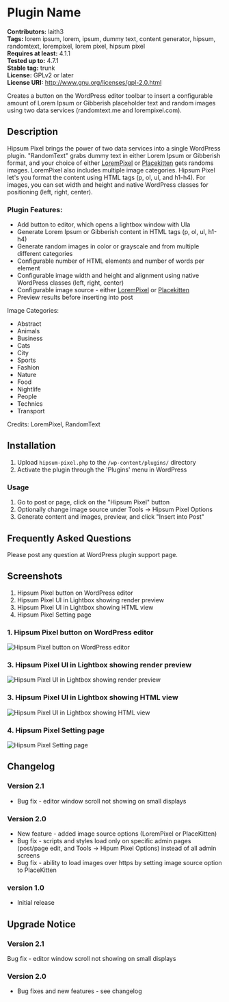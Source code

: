 # Plugin Name 
**Contributors:** laith3  
**Tags:** lorem ipsum, lorem, ipsum, dummy text, content generator, hipsum, randomtext, lorempixel, lorem pixel, hipsum pixel  
**Requires at least:** 4.1.1    
**Tested up to:** 4.7.1  
**Stable tag:** trunk  
**License:** GPLv2 or later  
**License URI:** http://www.gnu.org/licenses/gpl-2.0.html  

Creates a button on the WordPress editor toolbar to insert a configurable amount of Lorem Ipsum or Gibberish placeholder text and random images using two data services (randomtext.me and lorempixel.com).

## Description 

Hipsum Pixel brings the power of two data services into a single WordPress plugin. "RandomText" grabs dummy text in either Lorem Ipsum or Gibberish format, and your choice of either [LoremPixel](http://lorempixel.com) or [Placekitten](http://placekitten.com) gets randoms images.  LoremPixel also includes multiple image categories.  Hipsum Pixel let's you format the content using HTML tags (p, ol, ul, and h1-h4).  For images, you can set width and height and native WordPress classes for positioning (left, right, center).

### Plugin Features:

*   Add button to editor, which opens a lightbox window with UIa
*   Generate Lorem Ipsum or Gibberish content in HTML tags (p, ol, ul, h1-h4)
*   Generate random images in color or grayscale and from multiple different categories
*   Configurable number of HTML elements and number of words per element
*   Configurable image width and height and alignment using native WordPress classes (left, right, center)
*   Configurable image source - either [LoremPixel](http://lorempixel.com) or [Placekitten](http://placekitten.com)
*   Preview results before inserting into post


Image Categories:
*   Abstract
*   Animals
*   Business
*   Cats
*   City
*   Sports
*   Fashion
*   Nature
*   Food
*   Nightlife
*   People
*   Technics
*   Transport


Credits: LoremPixel, RandomText


## Installation 

1. Upload `hipsum-pixel.php` to the `/wp-content/plugins/` directory
1. Activate the plugin through the 'Plugins' menu in WordPress

### Usage

1. Go to post or page, click on the "Hipsum Pixel" button
1. Optionally change image source under Tools -> Hipsum Pixel Options
1. Generate content and images, preview, and click "Insert into Post"

## Frequently Asked Questions 

Please post any question at WordPress plugin support page.  

## Screenshots 

1. Hipsum Pixel button on WordPress editor
1. Hipsum Pixel UI in Lightbox showing render preview
1. Hipsum Pixel UI in Lightbox showing HTML view
1. Hipsum Pixel Setting page



### 1. Hipsum Pixel button on WordPress editor
![Hipsum Pixel button on WordPress editor](https://ps.w.org/hipsum-pixel/assets/screenshot-1.png)

### 3. Hipsum Pixel UI in Lightbox showing render preview
![Hipsum Pixel UI in Lightbox showing render preview](https://ps.w.org/hipsum-pixel/assets/screenshot-2.png)

### 3. Hipsum Pixel UI in Lightbox showing HTML view
![Hipsum Pixel UI in Lightbox showing HTML view](https://ps.w.org/hipsum-pixel/assets/screenshot-3.png)

### 4. Hipsum Pixel Setting page
![Hipsum Pixel Setting page](https://ps.w.org/hipsum-pixel/assets/screenshot-4.png)



## Changelog 

### Version 2.1
* Bug fix - editor window scroll not showing on small displays

### Version 2.0
* New feature - added image source options (LoremPixel or PlaceKitten)
* Bug fix - scripts and styles load only on specific admin pages (post/page edit, and Tools -> Hipum Pixel Options) instead of all admin screens
* Bug fix - ability to load images over https by setting image source option to PlaceKitten

### version 1.0 
* Initial release

## Upgrade Notice 

### Version 2.1
Bug fix - editor window scroll not showing on small displays

### Version 2.0
* Bug fixes and new features - see changelog
